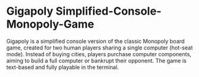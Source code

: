 # Gigapoly Simplified-Console-Monopoly-Game
 Gigapoly is a simplified console version of the classic Monopoly board game, created for two human players sharing a single computer (hot-seat mode). Instead of buying cities, players purchase computer components, aiming to build a full computer or bankrupt their opponent.  The game is text-based and fully playable in the terminal.
